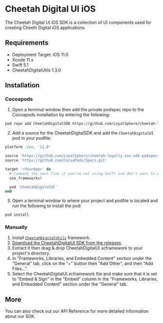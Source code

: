 # Cheetah Digital UI iOS

The Cheetah Digital UI iOS SDK is a collection of UI components used for creating Cheeth Digital iOS applications.

## Requirements
* Deployment Target: iOS 11.0
* Xcode 11.x
* Swift 5.1
* CheetahDigitalUtils 1.3.0

## Installation

### Cocoapods

1. Open a terminal window then add the private podspec repo to the Cocoapods installation by entering the following:

```sh
pod repo add CheetahDigitalSDK https://github.com/LoyalSphere/cheetah-loyalty-ios-sdk-podspecs.git
```

2. Add a source for the CheetahDigitalSDK and add the `CheetahDigitalUI` pod in your podfile:

```ruby
platform :ios, '11.0'

source 'https://github.com/LoyalSphere/cheetah-loyalty-ios-sdk-podspecs.git'
source 'https://github.com/CocoaPods/Specs.git'

target '<YourApp>' do
  # Comment the next line if you're not using Swift and don't want to use dynamic frameworks
  use_frameworks!

  pod 'CheetahDigitalUI'
end
```

3. Open a terminal window to where your project and podfile is located and run the following to install the pod:

```sh
pod install
```

### Manually

1. Install [`CheetahDigitalUtils`](https://github.com/LoyalSphere/cheetah-loyalty-ios-sdk/blob/master/CheetahDigitalUtils/README.md) framework.
2. [Download the CheetahDigitalUI SDK from the releases](https://github.com/LoyalSphere/cheetah-loyalty-ios-sdk/releases).
3. Extract it then drag & drop CheetahDigitalUI.xcframework to your project's directory.
4. In "Frameworks, Libraries, and Embedded Content" section under the "General" tab, click on the "+" button then "Add Other", and then "Add Files...".
5. Select the CheetahDigitalUI.xcframework file and make sure that it is set to "Embed & Sign" in the "Embed" column in the "Frameworks, Libraries, and Embedded Content" section under the "General" tab.

## More
You can also check out our API Reference for more detailed information about our SDK.

